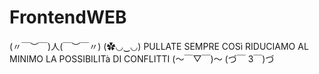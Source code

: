 # FrontendWEB
  
  (〃￣︶￣)人(￣︶￣〃)
(✿◡‿◡) PULLATE SEMPRE COSì RIDUCIAMO AL MINIMO LA POSSIBILITà DI CONFLITTI (～￣▽￣)～ 
  (づ￣ 3￣)づ
